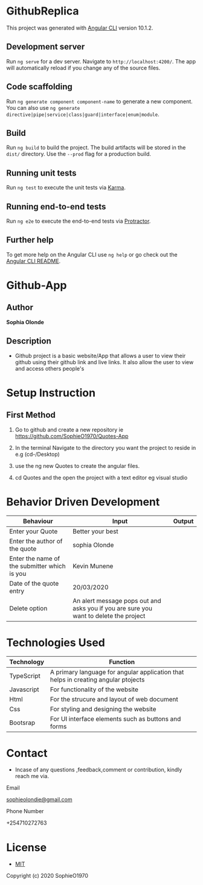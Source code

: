 # GithubReplica

This project was generated with [Angular CLI](https://github.com/angular/angular-cli) version 10.1.2.

## Development server

Run `ng serve` for a dev server. Navigate to `http://localhost:4200/`. The app will automatically reload if you change any of the source files.

## Code scaffolding

Run `ng generate component component-name` to generate a new component. You can also use `ng generate directive|pipe|service|class|guard|interface|enum|module`.

## Build

Run `ng build` to build the project. The build artifacts will be stored in the `dist/` directory. Use the `--prod` flag for a production build.

## Running unit tests

Run `ng test` to execute the unit tests via [Karma](https://karma-runner.github.io).

## Running end-to-end tests

Run `ng e2e` to execute the end-to-end tests via [Protractor](http://www.protractortest.org/).

## Further help

To get more help on the Angular CLI use `ng help` or go check out the [Angular CLI README](https://github.com/angular/angular-cli/blob/master/README.md).





# Github-App
## Author

**Sophia Olonde**

## Description

- Github project is a basic website/App that allows a user to view their github using their github link and live links. It also allow the user to view and access others people's
# Setup Instruction
## First Method
1. Go to github and create a new repository ie https://github.com/SophieO1970/Quotes-App

2. In the terminal Navigate to the directory you want the project to reside in e.g (cd-/Desktop)

3. use the ng new Quotes to create the angular files.

4. cd Quotes and the open the project with a text editor eg visual studio

# Behavior Driven Development

| Behaviour | Input | Output |
| ----------- | ----------- | ----------- |
| Enter your Quote | Better your best|
| Enter the author of the quote| sophia Olonde |
| Enter the name of the submitter which is you|Kevin Munene  |
|Date of the quote entry| 20/03/2020|
| Delete option | An alert message pops out and asks you if you are sure you want to delete the project|

# Technologies Used

| Technology | Function |
| ----------- | ----------- |
| TypeScript |  A primary language for angular application that helps in creating angular ptojects|
| Javascript | For functionality of the website|
| Html | For the strucure and layout of web document |
| Css| For styling and designing the website|
| Bootsrap | For UI interface elements such as buttons and forms |


# Contact
- Incase of any questions ,feedback,comment or contribution, kindly reach me via.

Email

sophieolondie@gmail.com

Phone Number

+254710272763

# License
- [MIT](https://github.com/SophieO1970/Quotes-App.git/blob/master/LICENSE)

Copyright (c) 2020 SophieO1970

